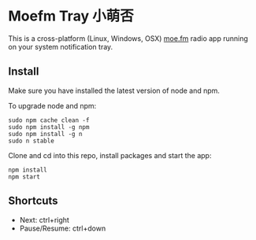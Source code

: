 # Moefm Tray 小萌否

This is a cross-platform (Linux, Windows, OSX) [moe.fm](http://moe.fm/) radio app running on your system notification tray.

## Install

Make sure you have installed the latest version of node and npm.

To upgrade node and npm:

```
sudo npm cache clean -f
sudo npm install -g npm
sudo npm install -g n
sudo n stable
```

Clone and cd into this repo, install packages and start the app:

```
npm install
npm start
```

## Shortcuts

- Next: ctrl+right
- Pause/Resume: ctrl+down
